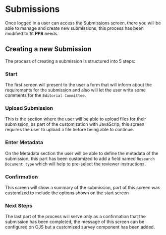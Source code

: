 # Submissions

Once logged in a user can access the Submissions screen, there you will be able to manage and create new submissions, this process has been modified to fit **PPR** needs.

## Creating a new Submission

The process of creating a submission is structured into 5 steps:

### Start

The first screen will present to the user a form that will inform about the requirements for the submission and also will let the user write some comments for the ``Editorial Committee``.

### Upload Submission

This is the section where the user will be able to upload files for their submission, as part of the customization with JavaScrip, this screen requires the user to upload a file before being able to continue.

### Enter Metadata

On the Metadata section the user will be able to define the metadata of the submission, this part has been customized to add a field named ``Research Document type`` which will help to pre-select the reviewer instructions. 

### Confirmation

This screen will show a summary of the submission, part of this screen was customized to include the options shown on the start screen

### Next Steps

The last part of the process will serve only as a confirmation that the submission has been completed, the message of this screen can be configured on OJS but a customized survey component has been added. 
